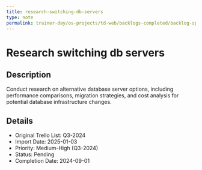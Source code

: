 ```yaml
---
title: research-switching-db-servers
type: note
permalink: trainer-day/os-projects/td-web/backlogs-completed/backlog-specs/research-switching-db-servers
---
```


# Research switching db servers

## Description
Conduct research on alternative database server options, including performance comparisons, migration strategies, and cost analysis for potential database infrastructure changes.

## Details
- Original Trello List: Q3-2024
- Import Date: 2025-01-03
- Priority: Medium-High (Q3-2024)
- Status: Pending
- Completion Date: 2024-09-01